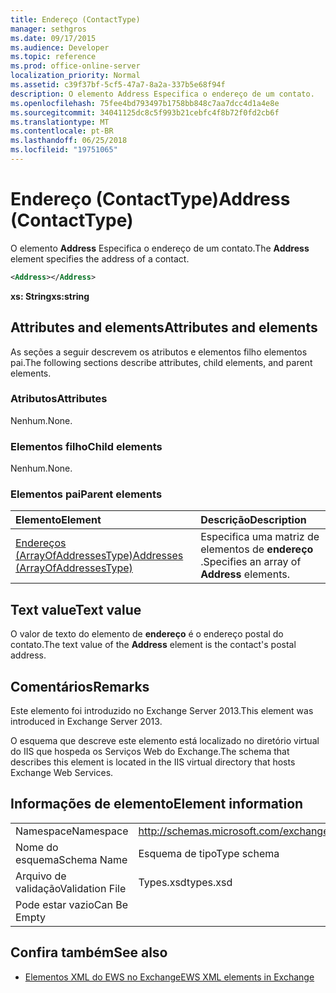 ```yaml
---
title: Endereço (ContactType)
manager: sethgros
ms.date: 09/17/2015
ms.audience: Developer
ms.topic: reference
ms.prod: office-online-server
localization_priority: Normal
ms.assetid: c39f37bf-5cf5-47a7-8a2a-337b5e68f94f
description: O elemento Address Especifica o endereço de um contato.
ms.openlocfilehash: 75fee4bd793497b1758bb848c7aa7dcc4d1a4e8e
ms.sourcegitcommit: 34041125dc8c5f993b21cebfc4f8b72f0fd2cb6f
ms.translationtype: MT
ms.contentlocale: pt-BR
ms.lasthandoff: 06/25/2018
ms.locfileid: "19751065"
---
```

# <a name="address-contacttype"></a><span data-ttu-id="f2d61-103">Endereço (ContactType)</span><span class="sxs-lookup"><span data-stu-id="f2d61-103">Address (ContactType)</span></span>

<span data-ttu-id="f2d61-104">O elemento **Address** Especifica o endereço de um contato.</span><span class="sxs-lookup"><span data-stu-id="f2d61-104">The **Address** element specifies the address of a contact.</span></span> 
  
```XML
<Address></Address>
```

 <span data-ttu-id="f2d61-105">**xs: String**</span><span class="sxs-lookup"><span data-stu-id="f2d61-105">**xs:string**</span></span>
## <a name="attributes-and-elements"></a><span data-ttu-id="f2d61-106">Attributes and elements</span><span class="sxs-lookup"><span data-stu-id="f2d61-106">Attributes and elements</span></span>

<span data-ttu-id="f2d61-107">As seções a seguir descrevem os atributos e elementos filho elementos pai.</span><span class="sxs-lookup"><span data-stu-id="f2d61-107">The following sections describe attributes, child elements, and parent elements.</span></span>
  
### <a name="attributes"></a><span data-ttu-id="f2d61-108">Atributos</span><span class="sxs-lookup"><span data-stu-id="f2d61-108">Attributes</span></span>

<span data-ttu-id="f2d61-109">Nenhum.</span><span class="sxs-lookup"><span data-stu-id="f2d61-109">None.</span></span>
  
### <a name="child-elements"></a><span data-ttu-id="f2d61-110">Elementos filho</span><span class="sxs-lookup"><span data-stu-id="f2d61-110">Child elements</span></span>

<span data-ttu-id="f2d61-111">Nenhum.</span><span class="sxs-lookup"><span data-stu-id="f2d61-111">None.</span></span>
  
### <a name="parent-elements"></a><span data-ttu-id="f2d61-112">Elementos pai</span><span class="sxs-lookup"><span data-stu-id="f2d61-112">Parent elements</span></span>

|<span data-ttu-id="f2d61-113">**Elemento**</span><span class="sxs-lookup"><span data-stu-id="f2d61-113">**Element**</span></span>|<span data-ttu-id="f2d61-114">**Descrição**</span><span class="sxs-lookup"><span data-stu-id="f2d61-114">**Description**</span></span>|
|:-----|:-----|
|[<span data-ttu-id="f2d61-115">Endereços (ArrayOfAddressesType)</span><span class="sxs-lookup"><span data-stu-id="f2d61-115">Addresses (ArrayOfAddressesType)</span></span>](addresses-arrayofaddressestype.md) <br/> |<span data-ttu-id="f2d61-116">Especifica uma matriz de elementos de **endereço** .</span><span class="sxs-lookup"><span data-stu-id="f2d61-116">Specifies an array of **Address** elements.</span></span>  <br/> |
   
## <a name="text-value"></a><span data-ttu-id="f2d61-117">Text value</span><span class="sxs-lookup"><span data-stu-id="f2d61-117">Text value</span></span>

<span data-ttu-id="f2d61-118">O valor de texto do elemento de **endereço** é o endereço postal do contato.</span><span class="sxs-lookup"><span data-stu-id="f2d61-118">The text value of the **Address** element is the contact's postal address.</span></span> 
  
## <a name="remarks"></a><span data-ttu-id="f2d61-119">Comentários</span><span class="sxs-lookup"><span data-stu-id="f2d61-119">Remarks</span></span>

<span data-ttu-id="f2d61-120">Este elemento foi introduzido no Exchange Server 2013.</span><span class="sxs-lookup"><span data-stu-id="f2d61-120">This element was introduced in Exchange Server 2013.</span></span>
  
<span data-ttu-id="f2d61-121">O esquema que descreve este elemento está localizado no diretório virtual do IIS que hospeda os Serviços Web do Exchange.</span><span class="sxs-lookup"><span data-stu-id="f2d61-121">The schema that describes this element is located in the IIS virtual directory that hosts Exchange Web Services.</span></span>
  
## <a name="element-information"></a><span data-ttu-id="f2d61-122">Informações de elemento</span><span class="sxs-lookup"><span data-stu-id="f2d61-122">Element information</span></span>

|||
|:-----|:-----|
|<span data-ttu-id="f2d61-123">Namespace</span><span class="sxs-lookup"><span data-stu-id="f2d61-123">Namespace</span></span>  <br/> |http://schemas.microsoft.com/exchange/services/2006/types  <br/> |
|<span data-ttu-id="f2d61-124">Nome do esquema</span><span class="sxs-lookup"><span data-stu-id="f2d61-124">Schema Name</span></span>  <br/> |<span data-ttu-id="f2d61-125">Esquema de tipo</span><span class="sxs-lookup"><span data-stu-id="f2d61-125">Type schema</span></span>  <br/> |
|<span data-ttu-id="f2d61-126">Arquivo de validação</span><span class="sxs-lookup"><span data-stu-id="f2d61-126">Validation File</span></span>  <br/> |<span data-ttu-id="f2d61-127">Types.xsd</span><span class="sxs-lookup"><span data-stu-id="f2d61-127">types.xsd</span></span>  <br/> |
|<span data-ttu-id="f2d61-128">Pode estar vazio</span><span class="sxs-lookup"><span data-stu-id="f2d61-128">Can Be Empty</span></span>  <br/> ||
   
## <a name="see-also"></a><span data-ttu-id="f2d61-129">Confira também</span><span class="sxs-lookup"><span data-stu-id="f2d61-129">See also</span></span>

- [<span data-ttu-id="f2d61-130">Elementos XML do EWS no Exchange</span><span class="sxs-lookup"><span data-stu-id="f2d61-130">EWS XML elements in Exchange</span></span>](ews-xml-elements-in-exchange.md)

